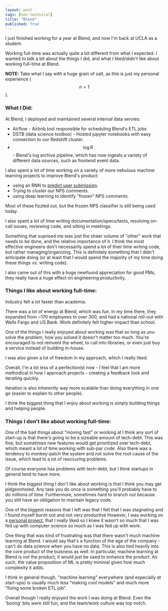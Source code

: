 ```yaml
---
layout: post
tags: [non-technical]
title: "Blend"
published: True
---
```

I just finished working for a year at Blend, and now I'm back at UCLA as a student. 

Working full-time was actually quite a bit different from what I expected.
I wanted to talk a bit about the things I did, and what I liked/didn't like about working full-time at Blend.
<!--more-->

**NOTE:** Take what I say with a huge grain of salt, as this is just my personal experience ($$n=1$$). 

### What I Did:

At Blend, I deployed and maintained several internal data servies:
- Airflow - Airbnb tool responsible for scheduling Blend's ETL jobs
- DSTB (data science toolbox) - Hosted jupyter notebooks with easy connection to our Redshift cluster.
- $$\log R$$ - Blend's log archive pipeline, which has now ingests a variety of different data sources, such as frontend event data.

I also spent a lot of time working on a variety of more nebulous machine learning projects to improve Blend's product: 
- using an RNN to [predict user submission](/Predicting-User-Submission).
- Trying to cluster our NPS comments.
- using deep learning to identify "frozen" NPS comments. 

Most of these fizzled out, but the frozen NPS classifier is still being used today.

I also spent a lot of time writing documentation/specs/tests, resolving on-call issues, reviewing code, and sitting in meetings.

Something that suprised me was just the sheer volume of "other" work that needs to be done, and the relative importance of it. I think the most effective engineers don't necessarily spend a lot of their time writing code, but rather managing/organizing. This is definitely something that I didn't anticipate doing (or at least that I would spend the majority of my time doing these things vs. writing code).

I also came out of this with a huge newfound appreciation for good PMs, they really have a huge effect on engineering productivity. 

### Things I like about working full-time:

Industry felt a lot faster than academia.

There was a lot of energy at Blend, which was fun. In my time there, they expanded from ~170 employees to over 300, and had a national roll-out with Wells Fargo and US Bank.
Work definitely felt higher-impact than school. 

One of the things I really enjoyed about working was that so long as you solve the problem, how you solved it doesn't matter too much.
You're encouraged to not reinvent the wheel, to call into libraries, or even just buy a service instead of building in-house.

I was also given a lot of freedom in my approach, which I really liked. 

Overall, I'm a lot less of a perfectionist now - I feel that I am more methodical in how I approach projects - creating a feedback look and iterating quickly.

Iteration is also inherently way more scalable than doing everything in one go (easier to explain to other people).

I think the biggest thing that I enjoy about working is simply building things and helping people.

### Things I don't like about working full-time:

One of the bad things about "moving fast" or working at I think any sort of start-up is that there's going to be a sizeable amount of tech-debt. 
This was fine, but sometimes new features would get prioritized over tech-debt, which meant a lot of time working with sub-par code. 
Also there was a tendency to monkey-patch the system and not solve the root cause of the issue, which lead to a lot of reoccuring problems.

Of course everyone has problems with tech-debt, but I think startups in general tend to have more.

I think the biggest thing I don't like about working is that I think you may get pidgeonholed.
Any task you do once is something you'll probably have to do millions of time.
Furthermore, sometimes hard to branch out because you still have an obligation to maintain legacy code. 

One of the biggest reasons that I left was that I felt that I was stagnating and I found myself burnt-out and not very productive  However, I was working on a [personal project](/Distbelief), that I really liked so I knew it wasn't so much that I was fed up with computer science so much as I was fed up with work.

One thing that was kind of frustrating was that there wasn't much machine learning at Blend.
I would say that's a function of the age of the company - can't do data science when you have no data. 
This is also tied heavily into the core product of the buisness as well. In particular, machine learning at Blend is not the product, it would just be used to enhance the product. As such, the value proposition of ML is pretty minimal given how much complexity it adds.

I think in general though, "machine learning" everywhere (and especially at start-ups) is usually much less "making cool models" and much more "fixing some broken ETL job".

Overall though I really enjoyed the work I was doing at Blend. Even the 'boring' bits were still fun, and the team/work culture was top notch.
